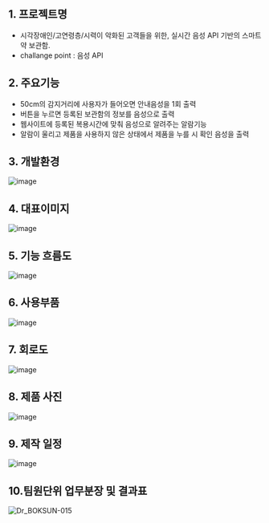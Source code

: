## 1. 프로젝트명
- 시각장애인/고연령층/시력이 악화된 고객들을 위한, 실시간 음성 API 기반의 스마트 약 보관함.
- challange point : 음성 API

## 2. 주요기능
- 50cm의 감지거리에 사용자가 들어오면 안내음성을 1회 출력 
- 버튼을 누르면 등록된 보관함의 정보를 음성으로 출력
- 웹사이트에 등록된 복용시간에 맞춰 음성으로 알려주는 알람기능
- 알람이 울리고 제품을 사용하지 않은 상태에서 제품을 누를 시 확인 음성을 출력

## 3. 개발환경
![image](https://user-images.githubusercontent.com/99382034/162860373-d985d6fc-d6a8-4a7a-9116-2161c43cddbe.png )

## 4. 대표이미지
![image](https://user-images.githubusercontent.com/99382034/162860212-6351b0b0-4b4d-4f44-afa6-78d0b30bf6bf.png )   

## 5. 기능 흐름도
   ![image](https://user-images.githubusercontent.com/99382034/162860453-9e468872-6f30-4a37-ad4c-24433f4d17a8.jpg  )      

## 6. 사용부품
![image](https://user-images.githubusercontent.com/99382034/162860424-e14b55c2-cdd8-485c-89bf-772aba134d3f.png )
        
## 7. 회로도 
![image](https://user-images.githubusercontent.com/99382034/162860859-a14b9de8-b6de-4b46-8526-d79e0e7016ae.png )

## 8. 제품 사진
 ![image](https://user-images.githubusercontent.com/99382034/162861706-d3a79f6b-3034-4a84-8aff-7737914610b4.jpg)

## 9. 제작 일정
![image](https://user-images.githubusercontent.com/99382034/162860350-24fbdd59-9f4f-4649-a0a5-92924fa19269.png )

## 10.팀원단위 업무분장 및 결과표
![Dr_BOKSUN-015](https://user-images.githubusercontent.com/86709478/162862862-2b7caadf-cd85-49d1-baa1-0b3aa55ff811.png)


